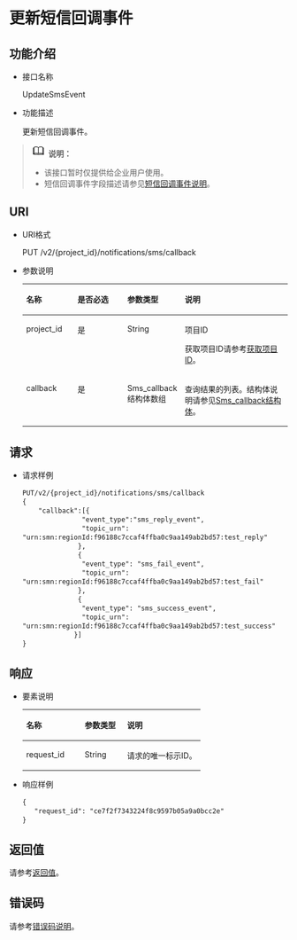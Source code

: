 # 更新短信回调事件<a name="ZH-CN_TOPIC_0080305751"></a>

## 功能介绍<a name="section63556981153656"></a>

-   接口名称

    UpdateSmsEvent

-   功能描述

    更新短信回调事件。


>![](public_sys-resources/icon-note.gif) **说明：**   
>-   该接口暂时仅提供给企业用户使用。  
>-   短信回调事件字段描述请参见[短信回调事件说明](短信回调事件说明.md)。  

## URI<a name="section44959301153656"></a>

-   URI格式

    PUT /v2/\{project\_id\}/notifications/sms/callback

-   参数说明

    <a name="table44654699153656"></a>
    <table><thead align="left"><tr id="row63345417153656"><th class="cellrowborder" valign="top" width="19.398060193980605%" id="mcps1.1.5.1.1"><p id="p30705182153656"><a name="p30705182153656"></a><a name="p30705182153656"></a>名称</p>
    </th>
    <th class="cellrowborder" valign="top" width="19.30806919308069%" id="mcps1.1.5.1.2"><p id="p4091836153656"><a name="p4091836153656"></a><a name="p4091836153656"></a>是否必选</p>
    </th>
    <th class="cellrowborder" valign="top" width="20.387961203879613%" id="mcps1.1.5.1.3"><p id="p63003274153656"><a name="p63003274153656"></a><a name="p63003274153656"></a>参数类型</p>
    </th>
    <th class="cellrowborder" valign="top" width="40.9059094090591%" id="mcps1.1.5.1.4"><p id="p2991536153656"><a name="p2991536153656"></a><a name="p2991536153656"></a>说明</p>
    </th>
    </tr>
    </thead>
    <tbody><tr id="row31682598153656"><td class="cellrowborder" valign="top" width="19.398060193980605%" headers="mcps1.1.5.1.1 "><p id="p16153670153656"><a name="p16153670153656"></a><a name="p16153670153656"></a>project_id</p>
    </td>
    <td class="cellrowborder" valign="top" width="19.30806919308069%" headers="mcps1.1.5.1.2 "><p id="p33378911153656"><a name="p33378911153656"></a><a name="p33378911153656"></a>是</p>
    </td>
    <td class="cellrowborder" valign="top" width="20.387961203879613%" headers="mcps1.1.5.1.3 "><p id="p19337240153656"><a name="p19337240153656"></a><a name="p19337240153656"></a>String</p>
    </td>
    <td class="cellrowborder" valign="top" width="40.9059094090591%" headers="mcps1.1.5.1.4 "><p id="p22812569153656"><a name="p22812569153656"></a><a name="p22812569153656"></a>项目ID</p>
    <p id="p3986532153656"><a name="p3986532153656"></a><a name="p3986532153656"></a>获取项目ID请参考<a href="获取项目ID.md">获取项目ID</a>。</p>
    </td>
    </tr>
    <tr id="row20501269153656"><td class="cellrowborder" valign="top" width="19.398060193980605%" headers="mcps1.1.5.1.1 "><p id="p49990112153656"><a name="p49990112153656"></a><a name="p49990112153656"></a>callback</p>
    </td>
    <td class="cellrowborder" valign="top" width="19.30806919308069%" headers="mcps1.1.5.1.2 "><p id="p22667284153656"><a name="p22667284153656"></a><a name="p22667284153656"></a>是</p>
    </td>
    <td class="cellrowborder" valign="top" width="20.387961203879613%" headers="mcps1.1.5.1.3 "><p id="p23681605102224"><a name="p23681605102224"></a><a name="p23681605102224"></a>Sms_callback结构体数组</p>
    </td>
    <td class="cellrowborder" valign="top" width="40.9059094090591%" headers="mcps1.1.5.1.4 "><p id="p39161886102224"><a name="p39161886102224"></a><a name="p39161886102224"></a>查询结果的列表。结构体说明请参见<a href="Sms_callback结构体.md">Sms_callback结构体</a>。</p>
    </td>
    </tr>
    </tbody>
    </table>


## 请求<a name="section39262803153656"></a>

-   请求样例

    ```
    PUT/v2/{project_id}/notifications/sms/callback
    {
        "callback":[{ 
                   "event_type":"sms_reply_event", 
                   "topic_urn": "urn:smn:regionId:f96188c7ccaf4ffba0c9aa149ab2bd57:test_reply"
                  }, 
                  {
                   "event_type": "sms_fail_event",
                   "topic_urn": "urn:smn:regionId:f96188c7ccaf4ffba0c9aa149ab2bd57:test_fail"
                  },
                  {
                   "event_type": "sms_success_event",
                   "topic_urn": "urn:smn:regionId:f96188c7ccaf4ffba0c9aa149ab2bd57:test_success"
                 }]
    }
    ```


## 响应<a name="section19338158153656"></a>

-   要素说明

    <a name="table41902305153656"></a>
    <table><thead align="left"><tr id="row29076924153656"><th class="cellrowborder" valign="top" width="32.82%" id="mcps1.1.4.1.1"><p id="p6420635153656"><a name="p6420635153656"></a><a name="p6420635153656"></a>名称</p>
    </th>
    <th class="cellrowborder" valign="top" width="23.79%" id="mcps1.1.4.1.2"><p id="p50309451153656"><a name="p50309451153656"></a><a name="p50309451153656"></a>参数类型</p>
    </th>
    <th class="cellrowborder" valign="top" width="43.39%" id="mcps1.1.4.1.3"><p id="p48533748153656"><a name="p48533748153656"></a><a name="p48533748153656"></a>说明</p>
    </th>
    </tr>
    </thead>
    <tbody><tr id="row65470542153656"><td class="cellrowborder" valign="top" width="32.82%" headers="mcps1.1.4.1.1 "><p id="p1513680153656"><a name="p1513680153656"></a><a name="p1513680153656"></a>request_id</p>
    </td>
    <td class="cellrowborder" valign="top" width="23.79%" headers="mcps1.1.4.1.2 "><p id="p55499242153656"><a name="p55499242153656"></a><a name="p55499242153656"></a>String</p>
    </td>
    <td class="cellrowborder" valign="top" width="43.39%" headers="mcps1.1.4.1.3 "><p id="p66253637153656"><a name="p66253637153656"></a><a name="p66253637153656"></a>请求的唯一标示ID。</p>
    </td>
    </tr>
    </tbody>
    </table>


-   响应样例

    ```
    { 
       "request_id": "ce7f2f7343224f8c9597b05a9a0bcc2e"
    }
    ```


## 返回值<a name="section9430158153656"></a>

请参考[返回值](返回值.md)。

## 错误码<a name="section73211020122511"></a>

请参考[错误码说明](错误码说明.md)。

